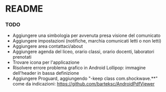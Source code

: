 # README #

### TODO ###

* Aggiungere una simbologia per avvenuta presa visione del comunicato
* Aggiungere impostazioni (notifiche, marchia comunicati letti o non letti)
* Aggiungere area contattaci/about
* Aggiungere agenda del liceo, orario classi, orario docenti, laboratori prenotati
* Trovare icona per l'applicazione
* Risolvere errore problema grafico in Android Lollipop: immagine dell'header in bassa definizione
* Aggiungere Proguard, aggiungendo "-keep class com.shockwave.**" come da indicazioni: https://github.com/barteksc/AndroidPdfViewer